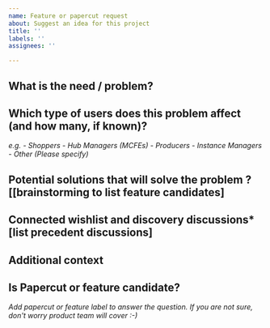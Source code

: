 ```yaml
---
name: Feature or papercut request
about: Suggest an idea for this project
title: ''
labels: ''
assignees: ''

---
```


## What is the need / problem?

## Which type of users does this problem affect (and how many, if known)?
_e.g._
_- Shoppers_
_- Hub Managers (MCFEs)_
_- Producers_
_- Instance Managers_
_- Other (Please specify)_

## Potential solutions that will solve the problem  ?[[brainstorming to list feature candidates]

## Connected wishlist and discovery discussions* [list precedent discussions]

## Additional context

## Is Papercut or feature candidate?

_Add papercut or feature label to answer the question. If you are not sure, don't worry product team will cover :-)_
